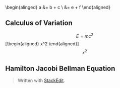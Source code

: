 <script type="text/x-mathjax-config">
MathJax.Hub.Config({
  TeX: { equationNumbers: { autoNumber: "AMS" } }
});
renderMathInElement(document.body, {
  delimiters: [
    {left: "$$", right: "$$", display: true},
    {left: "\\(", right: "\\)", display: false},
    {left: "\\[", right: "\\]", display: true},
    {left: "\\begin{equation}", right: "\\end{equation}", display: true}
  ]
});
</script>
<script src='https://cdnjs.cloudflare.com/ajax/libs/mathjax/2.7.5/MathJax.js?config=TeX-MML-AM_CHTML' async></script>

\begin{alinged}
a &= b + c \\
  &= e + f
\end{aligned}
## Calculus of Variation
$$
   E = mc^2
$$
\[\begin{aligned}
x^2 
\end{aligned}\]
$$x^2 $$
## Hamilton Jacobi Bellman Equation
> Written with [StackEdit](https://stackedit.io/).
<!--stackedit_data:
eyJoaXN0b3J5IjpbLTMxMDg2MTc0OCwxODk3MTAxMDU3LDM0MT
I2MjgzOCwxMTcxNDg4MDkzXX0=
-->